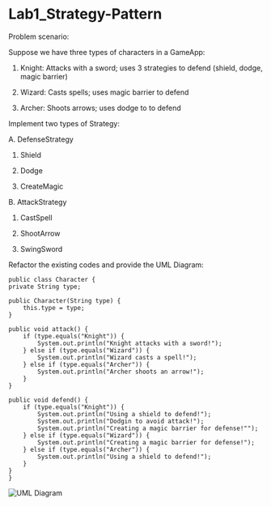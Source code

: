 # Lab1_Strategy-Pattern

Problem scenario:

Suppose we have three types of characters in a GameApp:

1. Knight: Attacks with a sword; uses 3 strategies to defend (shield, dodge, magic barrier)

2. Wizard: Casts spells; uses magic barrier to defend

3. Archer: Shoots arrows; uses dodge to to defend

Implement two types of Strategy:

A. DefenseStrategy

1. Shield

2. Dodge

3. CreateMagic

B. AttackStrategy

1. CastSpell

2. ShootArrow

3. SwingSword

Refactor the existing codes and provide the UML Diagram:

    public class Character {
    private String type;

    public Character(String type) {
        this.type = type;
    }

    public void attack() {
        if (type.equals("Knight")) {
            System.out.println("Knight attacks with a sword!");
        } else if (type.equals("Wizard")) {
            System.out.println("Wizard casts a spell!");
        } else if (type.equals("Archer")) {
            System.out.println("Archer shoots an arrow!");
        }
    }

    public void defend() {
        if (type.equals("Knight")) {
            System.out.println("Using a shield to defend!");
	        System.out.println("Dodgin to avoid attack!");
            System.out.println("Creating a magic barrier for defense!"");		
        } else if (type.equals("Wizard")) {
            System.out.println("Creating a magic barrier for defense!");
        } else if (type.equals("Archer")) {
            System.out.println("Using a shield to defend!");
        }
    }
    }
![UML Diagram](https://github.com/user-attachments/assets/cb9be71e-1a8e-4589-aeff-bb9562e0ff9b)


